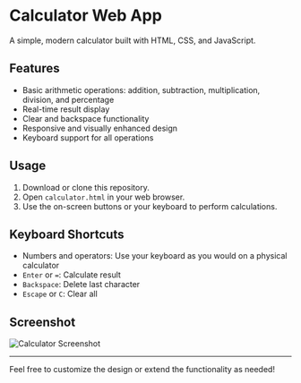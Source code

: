 # Calculator Web App

A simple, modern calculator built with HTML, CSS, and JavaScript.

## Features
- Basic arithmetic operations: addition, subtraction, multiplication, division, and percentage
- Real-time result display
- Clear and backspace functionality
- Responsive and visually enhanced design
- Keyboard support for all operations

## Usage
1. Download or clone this repository.
2. Open `calculator.html` in your web browser.
3. Use the on-screen buttons or your keyboard to perform calculations.

## Keyboard Shortcuts
- Numbers and operators: Use your keyboard as you would on a physical calculator
- `Enter` or `=`: Calculate result
- `Backspace`: Delete last character
- `Escape` or `C`: Clear all

## Screenshot
![Calculator Screenshot](screenshot.png)

---

Feel free to customize the design or extend the functionality as needed! 